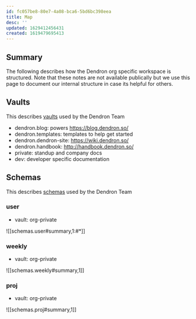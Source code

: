 ```yaml
---
id: fc057be8-80e7-4a08-bca6-5bd6bc398eea
title: Map
desc: ''
updated: 1629412456431
created: 1619479695413
---
```


## Summary

The following describes how the Dendron org specific workspace is structured. Note that these notes are not available publically but we use this page to document our internal structure in case its helpful for others.

## Vaults

This describes [vaults](https://wiki.dendron.so/notes/6682fca0-65ed-402c-8634-94cd51463cc4.html) used by the Dendron Team

- dendron.blog: powers https://blog.dendron.so/
- dendron.templates: templates to help get started
- dendron.dendron-site: https://wiki.dendron.so/
- dendron.handbook: http://handbook.dendron.so/
- private: standup and company docs
- dev: developer specific documentation

## Schemas

This describes [schemas](https://wiki.dendron.so/notes/c5e5adde-5459-409b-b34d-a0d75cbb1052.html) used by the Dendron Team

### user
- vault: org-private

![[schemas.user#summary,1:#*]]

### weekly
- vault: org-private

![[schemas.weekly#summary,1]]

### proj
- vault: org-private

![[schemas.proj#summary,1]]
